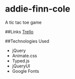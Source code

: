 # addie-finn-cole
A tic tac toe game

##Links
[Trello](https://trello.com/b/d3A1QOZP/tic-tac-cole)

##Technologies Used
- jQuery
- Animate.css
- Typed.js
- jQueryUI
- Google Fonts

